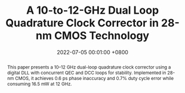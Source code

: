 ---
title:          "A 10-to-12-GHz Dual Loop Quadrature Clock Corrector in 28-nm CMOS Technology"
date:           2022-07-05 00:01:00 +0800
selected:       true
pub:            "37th International Technical Conference on Circuits/Systems, Computers and Communications (ITC-CSCC)"
pub_date:       "2022"
# pub_last:       ' <span class="badge badge-pill badge-publication badge-success">Spotlight</span>'
abstract: >-
 This paper presents a 10–12 GHz dual-loop quadrature clock corrector using a digital DLL with concurrent QEC and DCC loops for stability. Implemented in 28-nm CMOS, it achieves 0.6 ps phase inaccuracy and 0.7% duty cycle error while consuming 16.5 mW at 12 GHz.
cover:          /assets/images/covers/itccscc2022.png
authors:
- Jung-Woo Sull
- Sungyoung Lee
- Deog-Kyoon Jeong
links:
  Paper: https://ieeexplore.ieee.org/abstract/document/9895092
  # Code: https://github.com/laiyao1/maskplace
  # Video: https://www.youtube.com/watch?v=9-EQmDjRLHQ
---